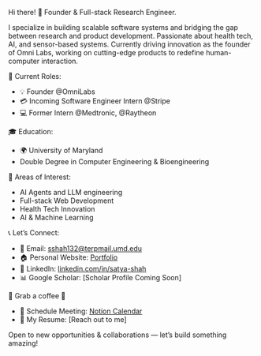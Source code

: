 Hi there! 👋
Founder & Full-stack Research Engineer.

I specialize in building scalable software systems and bridging the gap between research and product development. Passionate about health tech, AI, and sensor-based systems. Currently driving innovation as the founder of Omni Labs, working on cutting-edge products to redefine human-computer interaction.

🌟 Current Roles:
- 💡 Founder @OmniLabs
- 💳 Incoming Software Engineer Intern @Stripe
- 💻 Former Intern @Medtronic, @Raytheon

🎓 Education:
- 🌍 University of Maryland
- Double Degree in Computer Engineering & Bioengineering

🌱 Areas of Interest:
- AI Agents and LLM engineering
- Full-stack Web Development
- Health Tech Innovation
- AI & Machine Learning

📞 Let’s Connect:
- 📧 Email: sshah132@terpmail.umd.edu
- 🏠 Personal Website: [Portfolio](https://shahsatya.com/)
- 💼 LinkedIn: [linkedin.com/in/satya-shah](https://www.linkedin.com/in/satya-shah/)
- 📊 Google Scholar: [Scholar Profile Coming Soon]

🍺 Grab a coffee 🍵
- 📅 Schedule Meeting: [Notion Calendar](https://calendar.notion.so/meet/satyashah/w76tt4ldk)
- 📃 My Resume: [Reach out to me]

Open to new opportunities & collaborations — let’s build something amazing!

